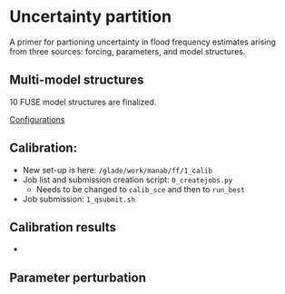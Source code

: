 # Uncertainty partition 

A primer for partioning uncertainty in flood frequency estimates arising from three sources: forcing, parameters, and model structures.

## Multi-model structures
10 FUSE model structures are finalized.

[Configurations](./modelconfigs.png)

## Calibration:

* New set-up is here: `/glade/work/manab/ff/1_calib`
* Job list and submission creation script: `0_createjobs.py`
    * Needs to be changed to `calib_sce` and then to `run_best` 
* Job submission: `1_qsubmit.sh` 

## Calibration results
* 

## Parameter perturbation
